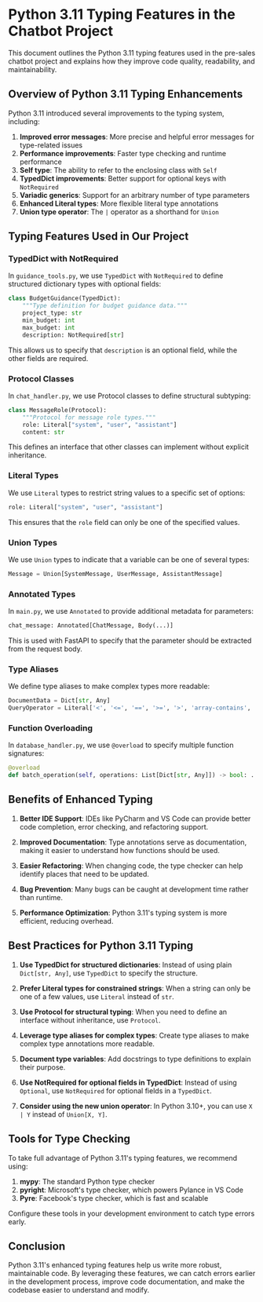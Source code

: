 # Python 3.11 Typing Features in the Chatbot Project

This document outlines the Python 3.11 typing features used in the pre-sales chatbot project and explains how they improve code quality, readability, and maintainability.

## Overview of Python 3.11 Typing Enhancements

Python 3.11 introduced several improvements to the typing system, including:

1. **Improved error messages**: More precise and helpful error messages for type-related issues
2. **Performance improvements**: Faster type checking and runtime performance
3. **Self type**: The ability to refer to the enclosing class with `Self`
4. **TypedDict improvements**: Better support for optional keys with `NotRequired`
5. **Variadic generics**: Support for an arbitrary number of type parameters
6. **Enhanced Literal types**: More flexible literal type annotations
7. **Union type operator**: The `|` operator as a shorthand for `Union`

## Typing Features Used in Our Project

### TypedDict with NotRequired

In `guidance_tools.py`, we use `TypedDict` with `NotRequired` to define structured dictionary types with optional fields:

```python
class BudgetGuidance(TypedDict):
    """Type definition for budget guidance data."""
    project_type: str
    min_budget: int
    max_budget: int
    description: NotRequired[str]
```

This allows us to specify that `description` is an optional field, while the other fields are required.

### Protocol Classes

In `chat_handler.py`, we use Protocol classes to define structural subtyping:

```python
class MessageRole(Protocol):
    """Protocol for message role types."""
    role: Literal["system", "user", "assistant"]
    content: str
```

This defines an interface that other classes can implement without explicit inheritance.

### Literal Types

We use `Literal` types to restrict string values to a specific set of options:

```python
role: Literal["system", "user", "assistant"]
```

This ensures that the `role` field can only be one of the specified values.

### Union Types

We use `Union` types to indicate that a variable can be one of several types:

```python
Message = Union[SystemMessage, UserMessage, AssistantMessage]
```

### Annotated Types

In `main.py`, we use `Annotated` to provide additional metadata for parameters:

```python
chat_message: Annotated[ChatMessage, Body(...)]
```

This is used with FastAPI to specify that the parameter should be extracted from the request body.

### Type Aliases

We define type aliases to make complex types more readable:

```python
DocumentData = Dict[str, Any]
QueryOperator = Literal['<', '<=', '==', '>=', '>', 'array-contains', 'array-contains-any', 'in', 'not-in']
```

### Function Overloading

In `database_handler.py`, we use `@overload` to specify multiple function signatures:

```python
@overload
def batch_operation(self, operations: List[Dict[str, Any]]) -> bool: ...
```

## Benefits of Enhanced Typing

1. **Better IDE Support**: IDEs like PyCharm and VS Code can provide better code completion, error checking, and refactoring support.

2. **Improved Documentation**: Type annotations serve as documentation, making it easier to understand how functions should be used.

3. **Easier Refactoring**: When changing code, the type checker can help identify places that need to be updated.

4. **Bug Prevention**: Many bugs can be caught at development time rather than runtime.

5. **Performance Optimization**: Python 3.11's typing system is more efficient, reducing overhead.

## Best Practices for Python 3.11 Typing

1. **Use TypedDict for structured dictionaries**: Instead of using plain `Dict[str, Any]`, use `TypedDict` to specify the structure.

2. **Prefer Literal types for constrained strings**: When a string can only be one of a few values, use `Literal` instead of `str`.

3. **Use Protocol for structural typing**: When you need to define an interface without inheritance, use `Protocol`.

4. **Leverage type aliases for complex types**: Create type aliases to make complex type annotations more readable.

5. **Document type variables**: Add docstrings to type definitions to explain their purpose.

6. **Use NotRequired for optional fields in TypedDict**: Instead of using `Optional`, use `NotRequired` for optional fields in a `TypedDict`.

7. **Consider using the new union operator**: In Python 3.10+, you can use `X | Y` instead of `Union[X, Y]`.

## Tools for Type Checking

To take full advantage of Python 3.11's typing features, we recommend using:

1. **mypy**: The standard Python type checker
2. **pyright**: Microsoft's type checker, which powers Pylance in VS Code
3. **Pyre**: Facebook's type checker, which is fast and scalable

Configure these tools in your development environment to catch type errors early.

## Conclusion

Python 3.11's enhanced typing features help us write more robust, maintainable code. By leveraging these features, we can catch errors earlier in the development process, improve code documentation, and make the codebase easier to understand and modify. 